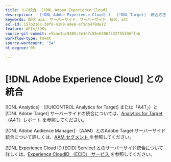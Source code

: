 ```yaml
---
title: との統合  [!DNL Adobe Experience Cloud]
description: ' [!DNL Adobe Experience Cloud] と  [!DNL Target]  統合方法'
keywords: 配信 api, サーバーサイド，サーバーサイド，統合，a4t
exl-id: 157b216c-30f6-4199-a0e8-ef5d6478de72
feature: APIs/SDKs
source-git-commit: e5bae1ac9485c3e1d7c55e6386f332755196ffab
workflow-type: tm+mt
source-wordcount: '54'
ht-degree: 0%

---
```


# [!DNL Adobe Experience Cloud] との統合

[!DNL Analytics] （[!UICONTROL Analytics for Target] または「A4T」）と [!DNL Adobe Target] サーバーサイドの統合については、[Analytics for Target （A4T）レポート ](/help/dev/implement/server-side/sdk-guides/integration-with-experience-cloud/a4t-reporting.md) を参照してください。

[!DNL Adobe Audience Manager] （AAM）とのAdobe Target サーバーサイド統合について詳しくは、[AAM セグメント ](/help/dev/implement/server-side/sdk-guides/integration-with-experience-cloud/aam-segments.md) を参照してください。

[!DNL Experience Cloud ID (ECID) Service] とのサーバーサイド統合について詳しくは、[Experience CloudID （ECID） サービス ](/help/dev/implement/server-side/sdk-guides/integration-with-experience-cloud/ecid.md) を参照してください。
